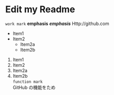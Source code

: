 # Edit my Readme
`work mark`
**emphasis**
***emphasis***
Http://github.com
* Item1
* Item2
  * Item2a
  * Item2b
1. Item1
1. Item2
  1. Item2a  
  1. Item2b  
```function mark```  
GitHub の機能をため  
